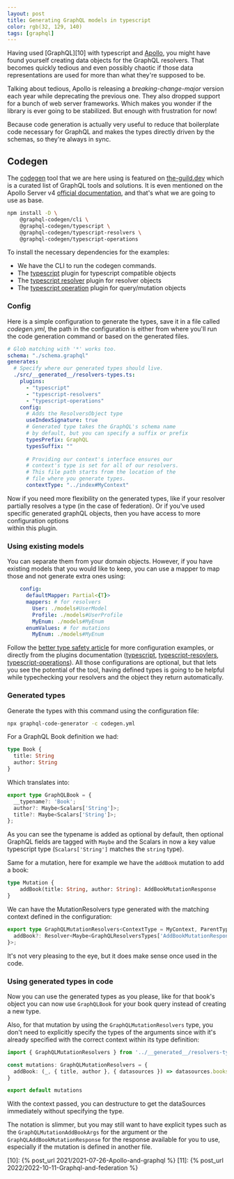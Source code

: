 ```yaml
---
layout: post
title: Generating GraphQL models in typescript
color: rgb(32, 129, 140)
tags: [graphql]
---
```


Having used [GraphQL][10] with typescript and [Apollo][1], you might have found yourself creating data objects for the GraphQL
resolvers. That becomes quickly tedious and even possibly chaotic if those data representations are used for more than
what they're supposed to be. 

Talking about tedious, Apollo is releasing a _breaking-change-major_ version each year while deprecating the previous one.
They also dropped support for a bunch of web server frameworks. Which makes you wonder if the library is ever going to
be stabilized. But enough with frustration for now!

Because code generation is actually very useful to reduce that boilerplate code necessary for GraphQL and makes the types 
directly driven by the schemas, so they're always in sync. 

## Codegen

The [codegen][2] tool that we are here using is featured on [the-guild.dev][3] which is a curated list of GraphQL tools 
and solutions.
It is even mentioned on the Apollo Server v4 [official documentation][4], and that's what we are going to use as base.

```bash
npm install -D \
    @graphql-codegen/cli \
    @graphql-codegen/typescript \
    @graphql-codegen/typescript-resolvers \
    @graphql-codegen/typescript-operations
```

To install the necessary dependencies for the examples:
- We have the CLI to run the codegen commands.
- The [typescript][6] plugin for typescript compatible objects
- The [typescript resolver][7] plugin for resolver objects
- The [typescript operation][8] plugin for query/mutation objects

### Config

Here is a simple configuration to generate the types, save it in a file called _codegen.yml_, the path in the 
configuration is either from where you'll run the code generation command or based on the generated files.

```yaml
# Glob matching with '*' works too.
schema: "./schema.graphql"
generates:
  # Specify where our generated types should live.
  ./src/__generated__/resolvers-types.ts:
    plugins:
      - "typescript"
      - "typescript-resolvers"
      - "typescript-operations"
    config:
      # Adds the ResolversObject type
      useIndexSignature: true
      # Generated type takes the GraphQL's schema name
      # by default, but you can specify a suffix or prefix
      typesPrefix: GraphQL
      typesSuffix: ""
      
      # Providing our context's interface ensures our
      # context's type is set for all of our resolvers.
      # This file path starts from the location of the
      # file where you generate types.
      contextType: "../index#MyContext"
```

Now if you need more flexibility on the generated types, like if your resolver partially resolves a type (in the case of
federation). Or if you've used specific generated graphQL objects, then you have access to more configuration options  
within this plugin.

### Using existing models

You can separate them from your domain objects. However, if you have existing models that you would like to keep,
you can use a mapper to map those and not generate extra ones using:

```yaml
    config:
      defaultMapper: Partial<{T}>
      mappers: # for resolvers
        User: ./models#UserModel
        Profile: ./models#UserProfile
        MyEnum: ./models#MyEnum
      enumValues: # for mutations
        MyEnum: ./models#MyEnum
```

Follow the [better type safety article][5] for more configuration examples, or directly from the plugins documentation
([typescript][6], [typescript-resovlers][7], [typescript-operations][8]).
All those configurations are optional, but that lets you see the potential of the tool, having defined types is going
to be helpful while typechecking your resolvers and the object they return automatically.

### Generated types

Generate the types with this command using the configuration file:

```bash
npx graphql-code-generator -c codegen.yml 
```

For a GraphQL Book definition we had:

```graphql
type Book {
  title: String
  author: String
}
```

Which translates into:

```ts
export type GraphQLBook = {
  __typename?: 'Book';
  author?: Maybe<Scalars['String']>;
  title?: Maybe<Scalars['String']>;
};
```

As you can see the typename is added as optional by default, then optional GraphQL fields are tagged with `Maybe` and 
the Scalars in now a key value typescript type (`Scalars['String']` matches the `string` type).

Same for a mutation, here for example we have the `addBook` mutation to add a book:

```graphql
type Mutation {
    addBook(title: String, author: String): AddBookMutationResponse
}
```

We can have the MutationResolvers type generated with the matching context defined in the configuration:

```ts
export type GraphQLMutationResolvers<ContextType = MyContext, ParentType extends GraphQLResolversParentTypes['Mutation'] = GraphQLResolversParentTypes['Mutation']> = ResolversObject<{
  addBook?: Resolver<Maybe<GraphQLResolversTypes['AddBookMutationResponse']>, ParentType, ContextType, Partial<GraphQLMutationAddBookArgs>>;
}>;
```

It's not very pleasing to the eye, but it does make sense once used in the code.

### Using generated types in code

Now you can use the generated types as you please, like for that book's object you can now use `GraphQLBook` for your
book query instead of creating a new type.

Also, for that mutation by using the `GraphQLMutationResolvers` type, you don't need to explicitly specify the types
of the arguments since with it's already specified with the correct context within its type definition:

```ts
import { GraphQLMutationResolvers } from '../__generated__/resolvers-types';

const mutations: GraphQLMutationResolvers = {
  addBook: (_, { title, author }, { datasources }) => datasources.books.add({ title, author }),
}

export default mutations
```

With the context passed, you can destructure to get the dataSources immediately without specifying the type.

The notation is slimmer, but you may still want to have explicit types such as the `GraphQLMutationAddBookArgs` for the
argument or the `GraphQLAddBookMutationResponse` for the response available for you to use, especially if the mutation
is defined in another file.


[1]: https://www.apollographql.com/docs/apollo-server/
[2]: https://the-guild.dev/graphql/codegen
[3]: https://the-guild.dev/
[4]: https://www.apollographql.com/docs/apollo-server/workflow/generate-types/
[5]: https://the-guild.dev/blog/better-type-safety-for-resolvers-with-graphql-codegen
[6]: https://the-guild.dev/graphql/codegen/plugins/typescript/typescript
[7]: https://the-guild.dev/graphql/codegen/plugins/typescript/typescript-resolvers
[8]: https://the-guild.dev/graphql/codegen/plugins/typescript/typescript-operations
[10]: {% post_url 2021/2021-07-26-Apollo-and-graphql %}
[11]: {% post_url 2022/2022-10-11-Graphql-and-federation %}
